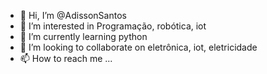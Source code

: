- 👋 Hi, I’m @AdissonSantos
- 👀 I’m interested in Programação,  robótica,  iot
- 🌱 I’m currently learning python
- 💞️ I’m looking to collaborate on eletrônica,  iot, eletricidade 
- 📫 How to reach me ...

<!---
AdissonSantos/AdissonSantos is a ✨ special ✨ repository because its `README.md` (this file) appears on your GitHub profile.
You can click the Preview link to take a look at your changes.
--->
